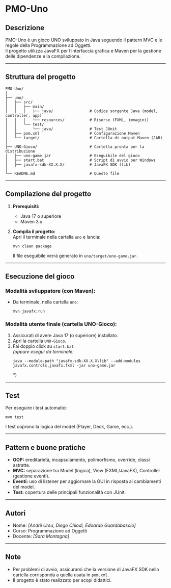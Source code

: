 # PMO-Uno 

## Descrizione

PMO-Uno è un gioco UNO sviluppato in Java seguendo il pattern MVC e le regole della Programmazione ad Oggetti.  
Il progetto utilizza JavaFX per l’interfaccia grafica e Maven per la gestione delle dipendenze e la compilazione.

---

## Struttura del progetto

```
PMO-Uno/
│
├── uno/
│   ├── src/
│   │   ├── main/
│   │   │   ├── java/                # Codice sorgente Java (model, controller, app)
│   │   │   └── resources/           # Risorse (FXML, immagini)
│   │   └── test/
│   │       └── java/                # Test JUnit
│   ├── pom.xml                      # Configurazione Maven
│   └── target/                      # Cartella di output Maven (JAR)
│
├── UNO-Gioco/                       # Cartella pronta per la distribuzione
│   ├── uno-game.jar                 # Eseguibile del gioco
│   ├── start.bat                    # Script di avvio per Windows
│   ├── javafx-sdk-XX.X.X/           # JavaFX SDK (lib)
│
└── README.md                        # Questo file
```

---

## Compilazione del progetto

1. **Prerequisiti:**  
   - Java 17 o superiore  
   - Maven 3.x

2. **Compila il progetto:**  
   Apri il terminale nella cartella `uno` e lancia:
   ```
   mvn clean package
   ```
   Il file eseguibile verrà generato in `uno/target/uno-game.jar`.

---

## Esecuzione del gioco

### **Modalità sviluppatore (con Maven):**
- Da terminale, nella cartella `uno`:
  ```
  mvn javafx:run
  ```

### **Modalità utente finale (cartella UNO-Gioco):**
1. Assicurati di avere Java 17 (o superiore) installato.
2. Apri la cartella `UNO-Gioco`.
3. Fai doppio click su `start.bat`  
   *(oppure esegui da terminale:*
   ```
   java --module-path "javafx-sdk-XX.X.X\lib" --add-modules javafx.controls,javafx.fxml -jar uno-game.jar
   ```
   *)

---

## Test

Per eseguire i test automatici:
```
mvn test
```
I test coprono la logica del model (Player, Deck, Game, ecc.).

---

## Pattern e buone pratiche

- **OOP:** ereditarietà, incapsulamento, polimorfismo, override, classi astratte.
- **MVC:** separazione tra Model (logica), View (FXML/JavaFX), Controller (gestione eventi).
- **Eventi:** uso di listener per aggiornare la GUI in risposta ai cambiamenti del model.
- **Test:** copertura delle principali funzionalità con JUnit.

---

## Autori

- Nome: *[Andrii Ursu, Diego Chiodi, Edoardo Guardabascio]*
- Corso: Programmazione ad Oggetti
- Docente: *[Sara Montagna]*

---

## Note

- Per problemi di avvio, assicurarsi che la versione di JavaFX SDK nella cartella corrisponda a quella usata in `pom.xml`.
- Il progetto è stato realizzato per scopi didattici.